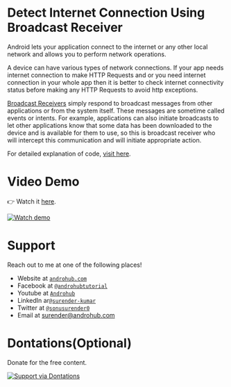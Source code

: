 # Detect Internet Connection Using Broadcast Receiver
Android lets your application connect to the internet or any other local network and allows you to perform network operations.

A device can have various types of network connections. If your app needs internet connection to make HTTP Requests and or you need internet connection in your whole app then it is better to check internet connectivity status before making any HTTP Requests to avoid http exceptions.

[Broadcast Receivers](http://developer.android.com/intl/ru/reference/android/content/BroadcastReceiver.html) simply respond to broadcast messages from other applications or from the system itself. These messages are sometime called events or intents. For example, applications can also initiate broadcasts to let other applications know that some data has been downloaded to the device and is available for them to use, so this is broadcast receiver who will intercept this communication and will initiate appropriate action.

For detailed explanation of code, [visit here](http://www.androhub.com/android-detect-internet-connection-using-broadcast-receiver/).

# Video Demo
👉 Watch it <a href="https://youtu.be/zy-VA84OIyY">here</a>.
<br>

[![Watch demo](http://i3.ytimg.com/vi/zy-VA84OIyY/hqdefault.jpg)](https://youtu.be/zy-VA84OIyY)

# Support
Reach out to me at one of the following places!

- Website at <a href="http://www.androhub.com/" target="_blank">`androhub.com`</a>
- Facebook at <a href="https://www.facebook.com/androhubtutorial/" target="_blank">`@androhubtutorial`</a>
- Youtube at <a href="https://www.youtube.com/channel/UCHJh3E9mtRzbM3WVVl9glJg" target="_blank">`Androhub`</a>
- LinkedIn ar<a href="https://www.linkedin.com/in/surender-kumar-681472a8?originalSubdomain=in" target="_blank">`@surender-kumar`</a>
- Twitter at <a href="https://twitter.com/sonusurender0/" target="_blank">`@sonusurender0`</a>
- Email at surender@androhub.com

# Dontations(Optional)
Donate for the free content.
<br>

[![Support via Dontations](https://www.paypalobjects.com/en_GB/i/btn/btn_donateCC_LG.gif)](https://www.paypal.com/cgi-bin/webscr?cmd=_donations&business=sonu.surendra0%40gmail.com&currency_code=USD&source=url)
